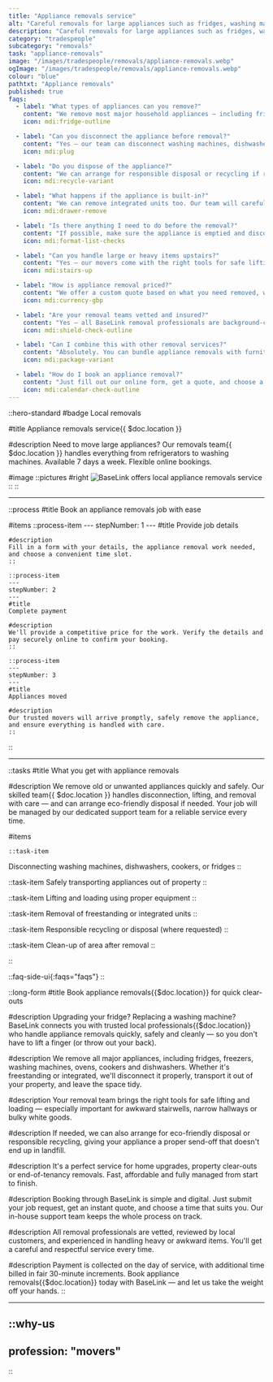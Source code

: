 ```yaml
---
title: "Appliance removals service"
alt: "Careful removals for large appliances such as fridges, washing machines, and ovens"
description: "Careful removals for large appliances such as fridges, washing machines, and ovens"
category: "tradespeople"
subcategory: "removals"
task: "appliance-removals"
image: "/images/tradespeople/removals/appliance-removals.webp"
ogImage: "/images/tradespeople/removals/appliance-removals.webp"
colour: "blue"
pathtxt: "Appliance removals"
published: true
faqs:
  - label: "What types of appliances can you remove?"
    content: "We remove most major household appliances — including fridges, freezers, ovens, dishwashers, cookers, and washing machines. Whether freestanding or integrated, we’ve got it covered."
    icon: mdi:fridge-outline

  - label: "Can you disconnect the appliance before removal?"
    content: "Yes – our team can disconnect washing machines, dishwashers, and similar appliances safely as part of the service. Just let us know in advance if it's gas or hard-wired so we can send the right team."
    icon: mdi:plug

  - label: "Do you dispose of the appliance?"
    content: "We can arrange for responsible disposal or recycling if requested. We aim to keep items out of landfill where possible, in line with local environmental guidelines."
    icon: mdi:recycle-variant

  - label: "What happens if the appliance is built-in?"
    content: "We can remove integrated units too. Our team will carefully detach them from fittings or cupboards, and leave the area clean and tidy after removal."
    icon: mdi:drawer-remove

  - label: "Is there anything I need to do before the removal?"
    content: "If possible, make sure the appliance is emptied and disconnected from water or power (unless you’ve asked us to handle that too). Clear access helps things go smoothly on the day."
    icon: mdi:format-list-checks

  - label: "Can you handle large or heavy items upstairs?"
    content: "Yes – our movers come with the right tools for safe lifting and manoeuvring through stairs, narrow doorways or tricky hallways. Just let us know access details when booking."
    icon: mdi:stairs-up

  - label: "How is appliance removal priced?"
    content: "We offer a custom quote based on what you need removed, where it’s located, and if disposal is required. You’ll see the total clearly before booking, with fair 30-minute billing for any extra time."
    icon: mdi:currency-gbp

  - label: "Are your removal teams vetted and insured?"
    content: "Yes – all BaseLink removal professionals are background-checked, insured, and reviewed by local customers. We only work with trusted teams who treat your property with care."
    icon: mdi:shield-check-outline

  - label: "Can I combine this with other removal services?"
    content: "Absolutely. You can bundle appliance removals with furniture clearance, full property moves, or handyman services. Just add the details in your request and we’ll coordinate everything."
    icon: mdi:package-variant

  - label: "How do I book an appliance removal?"
    content: "Just fill out our online form, get a quote, and choose a time that works for you. We’ll handle the rest — including support before and after the job."
    icon: mdi:calendar-check-outline
---
```


::hero-standard
#badge
Local removals

#title
Appliance removals service{{ $doc.location }}

#description
Need to move large appliances? Our removals team{{ $doc.location }} handles everything from refrigerators to washing machines. Available 7 days a week. Flexible online bookings.

#image
    ::pictures
    #right
    ![BaseLink offers local appliance removals service](/images/tradespeople/removals/appliance-removals.webp)
    ::
::

---

::process
#title
Book an appliance removals job with ease

#items
    ::process-item
    ---
    stepNumber: 1
    ---
    #title
    Provide job details

    #description
    Fill in a form with your details, the appliance removal work needed, and choose a convenient time slot.
    ::
    
    ::process-item
    ---
    stepNumber: 2
    ---
    #title
    Complete payment

    #description
    We'll provide a competitive price for the work. Verify the details and pay securely online to confirm your booking.
    ::

    ::process-item
    ---
    stepNumber: 3
    ---
    #title
    Appliances moved

    #description
    Our trusted movers will arrive promptly, safely remove the appliance, and ensure everything is handled with care.
    ::
::

---

::tasks
#title
What you get with appliance removals

#description
We remove old or unwanted appliances quickly and safely. Our skilled team{{ $doc.location }} handles disconnection, lifting, and removal with care — and can arrange eco-friendly disposal if needed. Your job will be managed by our dedicated support team for a reliable service every time.

#items

    ::task-item
  Disconnecting washing machines, dishwashers, cookers, or fridges
  ::

  ::task-item
  Safely transporting appliances out of property
  ::

  ::task-item
  Lifting and loading using proper equipment
  ::

  ::task-item
  Removal of freestanding or integrated units
  ::

  ::task-item
  Responsible recycling or disposal (where requested)
  ::

  ::task-item
  Clean-up of area after removal
  ::

::


::faq-side-ui{:faqs="faqs"}
::


::long-form
#title
Book appliance removals{{$doc.location}} for quick clear-outs

#description
Upgrading your fridge? Replacing a washing machine? BaseLink connects you with trusted local professionals{{$doc.location}} who handle appliance removals quickly, safely and cleanly — so you don't have to lift a finger (or throw out your back).

#description
We remove all major appliances, including fridges, freezers, washing machines, ovens, cookers and dishwashers. Whether it's freestanding or integrated, we'll disconnect it properly, transport it out of your property, and leave the space tidy.

#description
Your removal team brings the right tools for safe lifting and loading — especially important for awkward stairwells, narrow hallways or bulky white goods.

#description
If needed, we can also arrange for eco-friendly disposal or responsible recycling, giving your appliance a proper send-off that doesn't end up in landfill.

#description
It's a perfect service for home upgrades, property clear-outs or end-of-tenancy removals. Fast, affordable and fully managed from start to finish.

#description
Booking through BaseLink is simple and digital. Just submit your job request, get an instant quote, and choose a time that suits you. Our in-house support team keeps the whole process on track.

#description
All removal professionals are vetted, reviewed by local customers, and experienced in handling heavy or awkward items. You'll get a careful and respectful service every time.

#description
Payment is collected on the day of service, with additional time billed in fair 30-minute increments. Book appliance removals{{$doc.location}} today with BaseLink — and let us take the weight off your hands.
::

---

::why-us
---
profession: "movers"
---
::